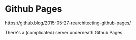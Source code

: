 # Github Pages

https://github.blog/2015-05-27-rearchitecting-github-pages/

There's a (complicated) server underneath Github Pages.
